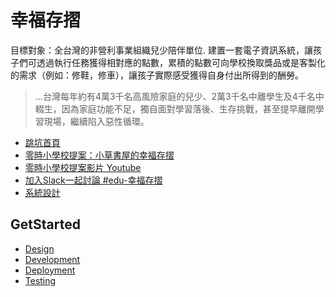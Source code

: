 # 幸福存摺

目標對象：全台灣的非營利事業組織兒少陪伴單位. 
建置一套電子資訊系統，讓孩子們可透過執行任務獲得相對應的點數，累積的點數可向學校換取獎品或是客製化的需求（例如：修鞋，修車），讓孩子實際感受獲得自身付出所得到的酬勞。

> ...台灣每年約有4萬3千名高風險家庭的兒少、2萬3千名中離學生及4千名中輟生，因為家庭功能不足，獨自面對學習落後、生存挑戰，甚至提早離開學習現場，繼續陷入惡性循環。


- [跳坑首頁](https://g0v.hackmd.io/hYxXZzK0TW6S6cD2mpSWdQ)
- [零時小學校提案：小草書屋的幸福存摺](https://g0v.hackmd.io/isRy-pOZQ2Kihcynk76NYQ?both)
- [零時小學校提案影片 Youtube](https://www.youtube.com/watch?v=GG0jMVxhxWM&t=9910s)
- [加入Slack一起討論 #edu-幸福存摺](https://join.slack.com/share/zt-f64325zp-vOAnaPHGu49Cfj_wjWPLiQ)
- [系統設計](https://g0v.hackmd.io/3PktZ7w-Rkua5SS8k38uUA)

## GetStarted

- [Design](./documentation/Design.md)
- [Development](./documentation/Development.md)
- [Deployment](./documentation/Deployment.md)
- [Testing](./documentation/Testing.md)

